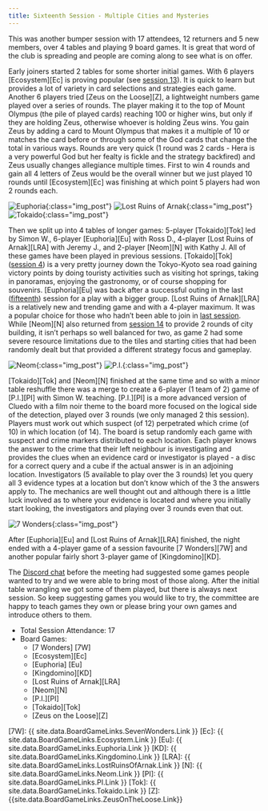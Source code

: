 ```yaml
---
title: Sixteenth Session - Multiple Cities and Mysteries
---
```



This was another bumper session with 17 attendees, 12 returners and 5 new members, over 4 tables and playing 9 board games.
It is great that word of the club is spreading and people are coming along to see what is on offer.

Early joiners started 2 tables for some shorter initial games.
With 6 players [Ecosystem][Ec] is proving popular (see [session 13][13]). It is quick to learn but provides a lot of variety in card selections and strategies each game.
Another 6 players tried [Zeus on the Loose][Z], a lightweight numbers game played over a series of rounds.
The player making it to the top of Mount Olympus (the pile of played cards) reaching 100 or higher wins, but only if they are holding Zeus, otherwise whoever is holding Zeus wins.
You gain Zeus by adding a card to Mount Olympus that makes it a multiple of 10 or matches the card before or through some of the God cards that change the total in various ways.
Rounds are very quick (1 round was 2 cards - Hera is a very powerful God but her fealty is fickle and the strategy backfired) and Zeus usually changes allegiance multiple times.
First to win 4 rounds and gain all 4 letters of Zeus would be the overall winner but we just played 10 rounds until [Ecosystem][Ec] was finishing at which point 5 players had won 2 rounds each.

![Euphoria](/images/posts/2021_10_06/Euphoria01.jpg "Euphoria"){:class="img_post"}
![Lost Ruins of Arnak](/images/posts/2021_10_06/LostRuinsofArnak01.jpg "Lost Ruins of Arnak"){:class="img_post"}
![Tokaido](/images/posts/2021_10_06/Tokaido01.jpg "Tokaido"){:class="img_post"}

Then we split up into 4 tables of longer games: 5-player [Tokaido][Tok] led by Simon W., 6-player [Euphoria][Eu] with Ross D., 4-player [Lost Ruins of Arnak][LRA] with Jeremy J., and 2-player [Neom][N] with Kathy J.
All of these games have been played in previous sessions.
[Tokaido][Tok] ([session 4][4]) is a very pretty journey down the Tokyo-Kyoto sea road gaining victory points by doing touristy activities such as visiting hot springs, taking in panoramas, enjoying the gastronomy, or of course shopping for souvenirs.
[Euphoria][Eu] was back after a successful outing in the last ([fifteenth][15]) session for a play with a bigger group.
[Lost Ruins of Arnak][LRA] is a relatively new and trending game and with a 4-player maximum.
It was a popular choice for those who hadn’t been able to join in [last session][15].
While [Neom][N] also returned from [session 14][14] to provide 2 rounds of city building, it isn’t perhaps so well balanced for two, as game 2 had some severe resource limitations due to the tiles and starting cities that had been randomly dealt but that provided a different strategy focus and gameplay.

![Neom](/images/posts/2021_10_06/Neom01.jpg "Neom"){:class="img_post"}
![P.I.](/images/posts/2021_10_06/PI01.jpg "P.I."){:class="img_post"}

[Tokaido][Tok] and [Neom][N] finished at the same time and so with a minor table reshuffle there was a merge to create a 6-player (1 team of 2) game of [P.I.][PI] with Simon W. teaching.
[P.I.][PI] is a more advanced version of Cluedo with a film noir theme to the board more focused on the logical side of the detection, played over 3 rounds (we only managed 2 this session).
Players must work out which suspect (of 12) perpetrated which crime (of 10) in which location (of 14).
The board is setup randomly each game with suspect and crime markers distributed to each location.
Each player knows the answer to the crime that their left neighbour is investigating and provides the clues when an evidence card or investigator is played - a disc for a correct query and a cube if the actual answer is in an adjoining location.
Investigators (5 available to play over the 3 rounds) let you query all 3 evidence types at a location but don’t know which of the 3 the answers apply to.
The mechanics are well thought out and although there is a little luck involved as to where your evidence is located and where you initially start looking, the investigators and playing over 3 rounds even that out.

![7 Wonders](/images/posts/2021_10_06/7Wonders01.jpg "7 Wonders"){:class="img_post"}

After [Euphoria][Eu] and [Lost Ruins of Arnak][LRA] finished, the night ended with a 4-player game of a session favourite [7 Wonders][7W] and another popular fairly short 3-player game of [Kingdomino][KD].

The [Discord chat][Contact] before the meeting had suggested some games people wanted to try and we were able to bring most of those along.
After the initial table wrangling we got some of them played, but there is always next session.
So keep suggesting games you would like to try, the committee are happy to teach games they own or please bring your own games and introduce others to them.


* Total Session Attendance: 17
* Board Games:
    * [7 Wonders] [7W]
    * [Ecosystem][Ec]
    * [Euphoria] [Eu]
    * [Kingdomino][KD]
    * [Lost Ruins of Arnak][LRA]
    * [Neom][N]
    * [P.I.][PI]
    * [Tokaido][Tok]
    * [Zeus on the Loose][Z]

[4]: /2019/10/23/fourth-session.html
[13]: /2021/08/25/thirteenth-session.html
[14]: /2021/09/08/fourteenth-session.html
[15]: /2021/09/22/fifteenth-session.html

[7W]: {{ site.data.BoardGameLinks.SevenWonders.Link }}
[Ec]: {{ site.data.BoardGameLinks.Ecosystem.Link }}
[Eu]: {{ site.data.BoardGameLinks.Euphoria.Link }}
[KD]: {{ site.data.BoardGameLinks.Kingdomino.Link }}
[LRA]: {{ site.data.BoardGameLinks.LostRuinsOfArnak.Link }}
[N]: {{ site.data.BoardGameLinks.Neom.Link }}
[PI]: {{ site.data.BoardGameLinks.PI.Link }}
[Tok]: {{ site.data.BoardGameLinks.Tokaido.Link }}
[Z]: {{site.data.BoardGameLinks.ZeusOnTheLoose.Link}}

[Contact]: /Contact.html
